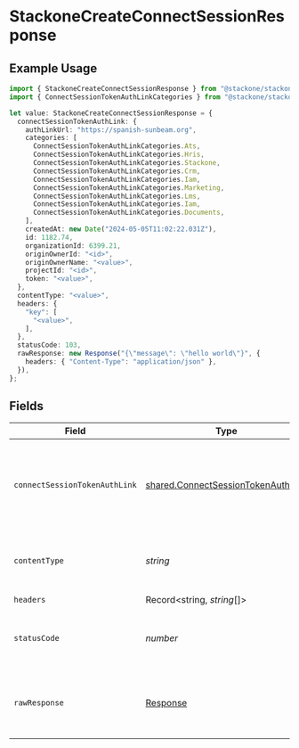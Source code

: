 # StackoneCreateConnectSessionResponse

## Example Usage

```typescript
import { StackoneCreateConnectSessionResponse } from "@stackone/stackone-client-ts/sdk/models/operations";
import { ConnectSessionTokenAuthLinkCategories } from "@stackone/stackone-client-ts/sdk/models/shared";

let value: StackoneCreateConnectSessionResponse = {
  connectSessionTokenAuthLink: {
    authLinkUrl: "https://spanish-sunbeam.org",
    categories: [
      ConnectSessionTokenAuthLinkCategories.Ats,
      ConnectSessionTokenAuthLinkCategories.Hris,
      ConnectSessionTokenAuthLinkCategories.Stackone,
      ConnectSessionTokenAuthLinkCategories.Crm,
      ConnectSessionTokenAuthLinkCategories.Iam,
      ConnectSessionTokenAuthLinkCategories.Marketing,
      ConnectSessionTokenAuthLinkCategories.Lms,
      ConnectSessionTokenAuthLinkCategories.Iam,
      ConnectSessionTokenAuthLinkCategories.Documents,
    ],
    createdAt: new Date("2024-05-05T11:02:22.031Z"),
    id: 1182.74,
    organizationId: 6399.21,
    originOwnerId: "<id>",
    originOwnerName: "<value>",
    projectId: "<id>",
    token: "<value>",
  },
  contentType: "<value>",
  headers: {
    "key": [
      "<value>",
    ],
  },
  statusCode: 103,
  rawResponse: new Response("{\"message\": \"hello world\"}", {
    headers: { "Content-Type": "application/json" },
  }),
};
```

## Fields

| Field                                                                                           | Type                                                                                            | Required                                                                                        | Description                                                                                     |
| ----------------------------------------------------------------------------------------------- | ----------------------------------------------------------------------------------------------- | ----------------------------------------------------------------------------------------------- | ----------------------------------------------------------------------------------------------- |
| `connectSessionTokenAuthLink`                                                                   | [shared.ConnectSessionTokenAuthLink](../../../sdk/models/shared/connectsessiontokenauthlink.md) | :heavy_minus_sign:                                                                              | The details of the connect session created with token and auth link                             |
| `contentType`                                                                                   | *string*                                                                                        | :heavy_check_mark:                                                                              | HTTP response content type for this operation                                                   |
| `headers`                                                                                       | Record<string, *string*[]>                                                                      | :heavy_check_mark:                                                                              | N/A                                                                                             |
| `statusCode`                                                                                    | *number*                                                                                        | :heavy_check_mark:                                                                              | HTTP response status code for this operation                                                    |
| `rawResponse`                                                                                   | [Response](https://developer.mozilla.org/en-US/docs/Web/API/Response)                           | :heavy_check_mark:                                                                              | Raw HTTP response; suitable for custom response parsing                                         |
